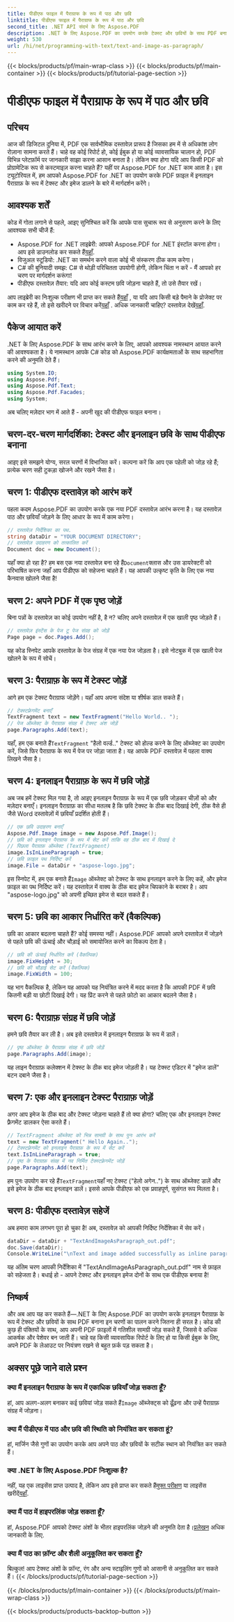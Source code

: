 ```yaml
---
title: पीडीएफ फाइल में पैराग्राफ के रूप में पाठ और छवि
linktitle: पीडीएफ फाइल में पैराग्राफ के रूप में पाठ और छवि
second_title: .NET API संदर्भ के लिए Aspose.PDF
description: .NET के लिए Aspose.PDF का उपयोग करके टेक्स्ट और छवियों के साथ PDF बनाएँ। चरण-दर-चरण टेक्स्ट और इनलाइन छवियाँ जोड़ने का तरीका जानें।
weight: 530
url: /hi/net/programming-with-text/text-and-image-as-paragraph/
---
```


{{< blocks/products/pf/main-wrap-class >}}
{{< blocks/products/pf/main-container >}}
{{< blocks/products/pf/tutorial-page-section >}}

# पीडीएफ फाइल में पैराग्राफ के रूप में पाठ और छवि

## परिचय

आज की डिजिटल दुनिया में, PDF एक सार्वभौमिक दस्तावेज़ प्रारूप है जिसका हम में से अधिकांश लोग रोज़ाना सामना करते हैं। चाहे वह कोई रिपोर्ट हो, कोई ईबुक हो या कोई व्यावसायिक चालान हो, PDF विभिन्न प्लेटफ़ॉर्म पर जानकारी साझा करना आसान बनाता है। लेकिन क्या होगा यदि आप किसी PDF को प्रोग्रामेटिक रूप से कस्टमाइज़ करना चाहते हैं? यहीं पर Aspose.PDF for .NET काम आता है। इस ट्यूटोरियल में, हम आपको Aspose.PDF for .NET का उपयोग करके PDF फ़ाइल में इनलाइन पैराग्राफ़ के रूप में टेक्स्ट और इमेज डालने के बारे में मार्गदर्शन करेंगे।

## आवश्यक शर्तें

कोड में गोता लगाने से पहले, आइए सुनिश्चित करें कि आपके पास सुचारू रूप से अनुसरण करने के लिए आवश्यक सभी चीजें हैं:

-  Aspose.PDF for .NET लाइब्रेरी: आपको Aspose.PDF for .NET इंस्टॉल करना होगा। आप इसे डाउनलोड कर सकते हैं[यहाँ](https://releases.aspose.com/pdf/net/).
- विजुअल स्टूडियो: .NET का समर्थन करने वाला कोई भी संस्करण ठीक काम करेगा।
- C# की बुनियादी समझ: C# से थोड़ी परिचितता उपयोगी होगी, लेकिन चिंता न करें - मैं आपको हर चरण पर मार्गदर्शन करूंगा!
- पीडीएफ दस्तावेज़ तैयार: यदि आप कोई कस्टम छवि जोड़ना चाहते हैं, तो उसे तैयार रखें।

 आप लाइब्रेरी का निःशुल्क परीक्षण भी प्राप्त कर सकते हैं[यहाँ](https://releases.aspose.com/) , या यदि आप किसी बड़े पैमाने के प्रोजेक्ट पर काम कर रहे हैं, तो इसे खरीदने पर विचार करें[यहाँ](https://purchase.aspose.com/buy) . अधिक जानकारी चाहिए? दस्तावेज़ देखें[यहाँ](https://reference.aspose.com/pdf/net/).

## पैकेज आयात करें

.NET के लिए Aspose.PDF के साथ आरंभ करने के लिए, आपको आवश्यक नामस्थान आयात करने की आवश्यकता है। ये नामस्थान आपके C# कोड को Aspose.PDF कार्यक्षमताओं के साथ सहभागिता करने की अनुमति देते हैं।

```csharp
using System.IO;
using Aspose.Pdf;
using Aspose.Pdf.Text;
using Aspose.Pdf.Facades;
using System;
```

अब चलिए मज़ेदार भाग में आते हैं - अपनी खुद की पीडीएफ फाइल बनाना।

## चरण-दर-चरण मार्गदर्शिका: टेक्स्ट और इनलाइन छवि के साथ पीडीएफ बनाना

आइए इसे समझने योग्य, सरल चरणों में विभाजित करें। कल्पना करें कि आप एक पहेली को जोड़ रहे हैं; प्रत्येक चरण सही टुकड़ा खोजने और रखने जैसा है।

## चरण 1: पीडीएफ दस्तावेज़ को आरंभ करें

पहला कदम Aspose.PDF का उपयोग करके एक नया PDF दस्तावेज़ आरंभ करना है। यह दस्तावेज़ पाठ और छवियाँ जोड़ने के लिए आधार के रूप में काम करेगा।

```csharp
// दस्तावेज़ निर्देशिका का पथ.
string dataDir = "YOUR DOCUMENT DIRECTORY";
// दस्तावेज़ उदाहरण को तत्कालित करें
Document doc = new Document();
```

 यहाँ क्या हो रहा है? हम बस एक नया दस्तावेज़ बना रहे हैं`Document`क्लास और उस डायरेक्टरी को परिभाषित करना जहाँ आप पीडीएफ को सहेजना चाहते हैं। यह आपकी उत्कृष्ट कृति के लिए एक नया कैनवास खोलने जैसा है!

## चरण 2: अपने PDF में एक पृष्ठ जोड़ें

बिना पन्नों के दस्तावेज़ का कोई उपयोग नहीं है, है न? चलिए अपने दस्तावेज़ में एक खाली पृष्ठ जोड़ते हैं।

```csharp
// दस्तावेज़ इंस्टेंस के पेज टू पेज संग्रह को जोड़ें
Page page = doc.Pages.Add();
```

यह कोड स्निपेट आपके दस्तावेज़ के पेज संग्रह में एक नया पेज जोड़ता है। इसे नोटबुक में एक खाली पेज खोलने के रूप में सोचें।

## चरण 3: पैराग्राफ़ के रूप में टेक्स्ट जोड़ें

आगे हम एक टेक्स्ट पैराग्राफ जोड़ेंगे। यहाँ आप अपना संदेश या शीर्षक डाल सकते हैं।

```csharp
// टेक्स्टफ़्रेगमेंट बनाएँ
TextFragment text = new TextFragment("Hello World.. ");
// पेज ऑब्जेक्ट के पैराग्राफ़ संग्रह में टेक्स्ट अंश जोड़ें
page.Paragraphs.Add(text);
```

 यहाँ, हम एक बनाते हैं`TextFragment` "हैलो वर्ल्ड.." टेक्स्ट को होल्ड करने के लिए ऑब्जेक्ट का उपयोग करें, जिसे फिर पैराग्राफ के रूप में पेज पर जोड़ा जाता है। यह आपके PDF दस्तावेज़ में पहला वाक्य लिखने जैसा है।

## चरण 4: इनलाइन पैराग्राफ़ के रूप में छवि जोड़ें

अब जब हमें टेक्स्ट मिल गया है, तो आइए इनलाइन पैराग्राफ़ के रूप में एक छवि जोड़कर चीज़ों को और मज़ेदार बनाएँ। इनलाइन पैराग्राफ़ का सीधा मतलब है कि छवि टेक्स्ट के ठीक बाद दिखाई देगी, ठीक वैसे ही जैसे Word दस्तावेज़ों में छवियाँ प्रदर्शित होती हैं।

```csharp
// एक छवि उदाहरण बनाएँ
Aspose.Pdf.Image image = new Aspose.Pdf.Image();
// छवि को इनलाइन पैराग्राफ के रूप में सेट करें ताकि वह ठीक बाद में दिखाई दे
// पिछला पैराग्राफ़ ऑब्जेक्ट (TextFragment)
image.IsInLineParagraph = true;
// छवि फ़ाइल पथ निर्दिष्ट करें
image.File = dataDir + "aspose-logo.jpg";
```

 इस स्निपेट में, हम एक बनाते हैं`Image` ऑब्जेक्ट को टेक्स्ट के साथ इनलाइन करने के लिए कहें, और इमेज फ़ाइल का पथ निर्दिष्ट करें। यह दस्तावेज़ में वाक्य के ठीक बाद इमेज चिपकाने के बराबर है। आप "aspose-logo.jpg" को अपनी इच्छित इमेज से बदल सकते हैं।

## चरण 5: छवि का आकार निर्धारित करें (वैकल्पिक)

छवि का आकार बदलना चाहते हैं? कोई समस्या नहीं। Aspose.PDF आपको अपने दस्तावेज़ में जोड़ने से पहले छवि की ऊंचाई और चौड़ाई को समायोजित करने का विकल्प देता है।

```csharp
// छवि की ऊंचाई निर्धारित करें (वैकल्पिक)
image.FixHeight = 30;
// छवि की चौड़ाई सेट करें (वैकल्पिक)
image.FixWidth = 100;
```

यह भाग वैकल्पिक है, लेकिन यह आपको यह नियंत्रित करने में मदद करता है कि आपकी PDF में छवि कितनी बड़ी या छोटी दिखाई देगी। यह प्रिंट करने से पहले फ़ोटो का आकार बदलने जैसा है।

## चरण 6: पैराग्राफ़ संग्रह में छवि जोड़ें

हमने छवि तैयार कर ली है। अब इसे दस्तावेज़ में इनलाइन पैराग्राफ़ के रूप में डालें।

```csharp
// पृष्ठ ऑब्जेक्ट के पैराग्राफ़ संग्रह में छवि जोड़ें
page.Paragraphs.Add(image);
```

यह लाइन पैराग्राफ़ कलेक्शन में टेक्स्ट के ठीक बाद इमेज जोड़ती है। यह टेक्स्ट एडिटर में "इमेज डालें" बटन दबाने जैसा है।

## चरण 7: एक और इनलाइन टेक्स्ट पैराग्राफ़ जोड़ें

अगर आप इमेज के ठीक बाद और टेक्स्ट जोड़ना चाहते हैं तो क्या होगा? चलिए एक और इनलाइन टेक्स्ट फ़्रैगमेंट डालकर ऐसा करते हैं।

```csharp
// TextFragment ऑब्जेक्ट को भिन्न सामग्री के साथ पुनः आरंभ करें
text = new TextFragment(" Hello Again..");
// टेक्स्टफ़्रेगमेंट को इनलाइन पैराग्राफ़ के रूप में सेट करें
text.IsInLineParagraph = true;
// पृष्ठ के पैराग्राफ़ संग्रह में नव निर्मित टेक्स्टफ़्रेगमेंट जोड़ें
page.Paragraphs.Add(text);
```

 हम पुनः उपयोग कर रहे हैं`TextFragment`यहाँ नए टेक्स्ट ("हेलो अगेन..") के साथ ऑब्जेक्ट डालें और इसे इमेज के ठीक बाद इनलाइन डालें। इससे आपके पीडीएफ को एक प्रवाहपूर्ण, सुसंगत रूप मिलता है।

## चरण 8: पीडीएफ दस्तावेज़ सहेजें

अब हमारा काम लगभग पूरा हो चुका है! अब, दस्तावेज़ को आपकी निर्दिष्ट निर्देशिका में सेव करें।

```csharp
dataDir = dataDir + "TextAndImageAsParagraph_out.pdf";
doc.Save(dataDir);
Console.WriteLine("\nText and image added successfully as inline paragraphs.\nFile saved at " + dataDir);
```

यह अंतिम चरण आपकी निर्देशिका में "TextAndImageAsParagraph_out.pdf" नाम से फ़ाइल को सहेजता है। बधाई हो - आपने टेक्स्ट और इनलाइन इमेज दोनों के साथ एक पीडीएफ बनाया है!

## निष्कर्ष

और अब आप यह कर सकते हैं—.NET के लिए Aspose.PDF का उपयोग करके इनलाइन पैराग्राफ़ के रूप में टेक्स्ट और छवियों के साथ PDF बनाना इन चरणों का पालन करने जितना ही सरल है। कोड की कुछ ही पंक्तियों के साथ, आप अपनी PDF फ़ाइलों में गतिशील सामग्री जोड़ सकते हैं, जिससे वे अधिक आकर्षक और पेशेवर बन जाती हैं। चाहे वह किसी व्यावसायिक रिपोर्ट के लिए हो या किसी ईबुक के लिए, अपने PDF के लेआउट पर नियंत्रण रखने से बहुत फ़र्क पड़ सकता है।

## अक्सर पूछे जाने वाले प्रश्न

### क्या मैं इनलाइन पैराग्राफ के रूप में एकाधिक छवियाँ जोड़ सकता हूँ?  
 हां, आप अलग-अलग बनाकर कई छवियां जोड़ सकते हैं`Image` ऑब्जेक्ट्स को ढूँढ़ना और उन्हें पैराग्राफ़ संग्रह में जोड़ना।

### क्या मैं पीडीएफ में पाठ और छवि की स्थिति को नियंत्रित कर सकता हूं?  
हां, मार्जिन जैसे गुणों का उपयोग करके आप अपने पाठ और छवियों के सटीक स्थान को नियंत्रित कर सकते हैं।

### क्या .NET के लिए Aspose.PDF निःशुल्क है?  
 नहीं, यह एक लाइसेंस प्राप्त उत्पाद है, लेकिन आप इसे प्राप्त कर सकते हैं[मुफ्त परीक्षण](https://releases.aspose.com/) या लाइसेंस खरीदें[यहाँ](https://purchase.aspose.com/buy).

### क्या मैं पाठ में हाइपरलिंक जोड़ सकता हूँ?  
 हां, Aspose.PDF आपको टेक्स्ट अंशों के भीतर हाइपरलिंक जोड़ने की अनुमति देता है।[प्रलेखन](https://reference.aspose.com/pdf/net/) अधिक जानकारी के लिए.

### क्या मैं पाठ का फ़ॉन्ट और शैली अनुकूलित कर सकता हूँ?  
बिल्कुल! आप टेक्स्ट अंशों के फ़ॉन्ट, रंग और अन्य स्टाइलिंग गुणों को आसानी से अनुकूलित कर सकते हैं।
{{< /blocks/products/pf/tutorial-page-section >}}

{{< /blocks/products/pf/main-container >}}
{{< /blocks/products/pf/main-wrap-class >}}

{{< blocks/products/products-backtop-button >}}
